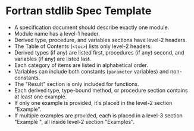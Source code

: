 # Fortran stdlib Spec Template

* A specification document should describe exactly one module.
* Module name has a level-1 header.
* Derived type, procedure, and variables sections have level-2 headers.
* The Table of Contents (`<toc>`) lists only level-2 headers.
* Derived types (if any) are listed first, procedures (if any) second, and variables (if any) are listed last.
* Each category of items are listed in alphabetical order.
* Variables can include both constants (`parameter` variables) and non-constants.
* The "Result" section is only included for functions.
* Each derived type, type-bound method, or procedure section contains at least one example.
* If only one example is provided, it's placed in the level-2 section "Example".
* If multiple examples are provided, each is placed in a level-3 section "Example <number>", all inside level-2 section "Examples".